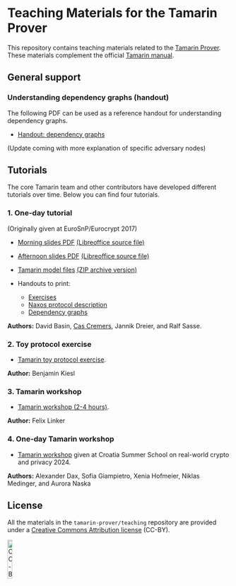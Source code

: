 # Teaching Materials for the Tamarin Prover

This repository contains teaching materials related to the [Tamarin Prover](http://tamarin-prover.github.io/).
These materials complement the official [Tamarin manual](https://tamarin-prover.github.io/manual/).

## General support

### Understanding dependency graphs (handout)

The following PDF can be used as a reference handout for understanding dependency graphs.

 * [Handout: dependency graphs](handouts/Tamarin-basics-dependency-graphs.pdf)
  
(Update coming with more explanation of specific adversary nodes)

## Tutorials

The core Tamarin team and other contributors have developed different tutorials over time. 
Below you can find four tutorials.

### 1. One-day tutorial

(Originally given at EuroSnP/Eurocrypt 2017)

  * [Morning slides PDF](Tamarin-Tutorial-morning.pdf)
    [(Libreoffice source file)](Tamarin-Tutorial-morning.odp) 

  * [Afternoon slides PDF](Tamarin-Tutorial-afternoon.pdf)
    [(Libreoffice source file)](Tamarin-Tutorial-afternoon.odp) 
    
  * [Tamarin model files](tutorial-models)
    [(ZIP archive version)](tutorial-models/tutorial-models.zip)

  * Handouts to print:
    * [Exercises](handouts/Handout-Exercise-I-II.pdf)
    * [Naxos protocol description](handouts/Handout-Naxos.pdf)
    * [Dependency graphs](handouts/Tamarin-basics-dependency-graphs.pdf)
  
**Authors:** David Basin, [Cas Cremers](https://cispa.saarland/group/cremers/index.html), Jannik Dreier, and Ralf Sasse.

### 2. Toy protocol exercise

 - [Tamarin toy protocol exercise](https://github.com/benjaminkiesl/tamarin_toy_protocol).

**Author:** Benjamin Kiesl

### 3. Tamarin workshop

 - [Tamarin workshop (2-4 hours)](https://github.com/felixlinker/tamarin-workshop).

**Author:** Felix Linker

### 4. One-day Tamarin workshop

 - [Tamarin workshop](https://github.com/sgiampietro/tamarin-tutorial) given at Croatia Summer School on real-world crypto and privacy 2024.

**Authors:** Alexander Dax, Sofia Giampietro, Xenia Hofmeier, Niklas Medinger, and Aurora Naska



## License

All the materials in the `tamarin-prover/teaching` repository are provided under a [Creative Commons Attribution license](https://creativecommons.org/licenses/by/4.0/) (CC-BY).

[<img src="http://mirrors.creativecommons.org/presskit/buttons/88x31/svg/by.svg" alt="CC-BY" width="15%">](https://creativecommons.org/licenses/by/4.0/)
